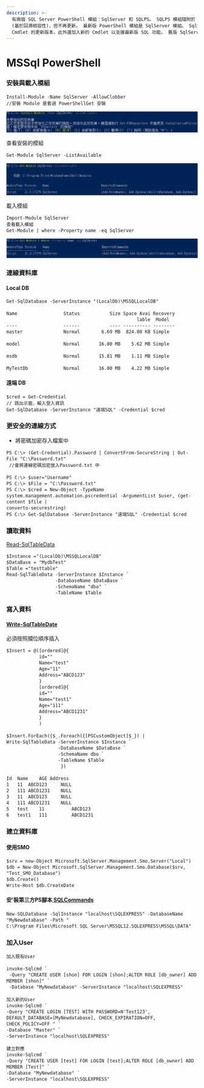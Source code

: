 ```yaml
---
description: >-
  有兩個 SQL Server PowerShell 模組：SqlServer 和 SQLPS。 SQLPS 模組隨附於 SQL Server 安裝
  (基於回溯相容性)，但不再更新。 最新版 PowerShell 模組是 SqlServer 模組。 SqlServer 模組包含 SQLPS 中
  Cmdlet 的更新版本，此外還加入新的 Cmdlet 以支援最新版 SQL 功能。 舊版 SqlServ
---
```


# MSSql PowerShell

### 安裝與載入模組

```text
Install-Module -Name SqlServer -AllowClobber
//安裝 Module 是套過 PowerShellGet 安裝
```

![](.gitbook/assets/tu-pian%20%283%29.png)

查看安裝的模組

```text
Get-Module SqlServer -ListAvailable
```

![](.gitbook/assets/tu-pian%20%284%29.png)

載入模組

```text
Import-Module SqlServer
查看載入模組
Get-Module | where -Property name -eq SqlServer
```

![](.gitbook/assets/tu-pian%20%281%29.png)

### 連線資料庫

#### Local DB

```text
Get-SqlDatabase -ServerInstance "(LocalDb)\MSSQLLocalDB"

Name                 Status           Size Space Avai Recovery 
                                                lable  Model   
----                 ------           ---- ---------- -------- 
master               Normal        6.69 MB  824.00 KB Simple   
                                                               
model                Normal       16.00 MB    5.62 MB Simple   
                                                               
msdb                 Normal       15.81 MB    1.11 MB Simple   
                                                               
MyTestDb             Normal       16.00 MB    4.22 MB Simple  
```

#### 遠端 DB

```text
$cred = Get-Credential
// 跳出示窗，輸入登入資訊
Get-SqlDatabase -ServerInstance "遠端SQL" -Credential $cred
```

### 更安全的連線方式

* 將密碼加密存入檔案中

```text
PS C:\> (Get-Credential).Password | ConvertFrom-SecureString | Out-File "C:\Password.txt"
 //會將連線密碼加密放入Password.txt 中
 
PS C:\> $user="Username"
PS C:\> $File = "C:\Password.txt"
PS C:\> $cred = New-Object -TypeName system.management.automation.pscredential -ArgumentList $user, (get-content $file |
converto-securestring)
PS C:\> Get-SqlDatabase -ServerInstance "遠端SQL" -Credential $cred
```

### 讀取資料

[Read-SqlTableData](https://docs.microsoft.com/zh-tw/powershell/module/sqlserver/Read-SqlTableData?view=sqlserver-ps)

```text
$Instance ="(LocalDb)\MSSQLLocalDB"
$DataBase = "MydbTest"
$Table ="testtable"
Read-SqlTableData -ServerInstance $Instance `
                  -DatabaseName $DataBase `
                  -SchemaName "dbo" `
                  -TableName $Table
```

### 寫入資料

#### [Write-SqlTableDate](https://docs.microsoft.com/zh-tw/powershell/module/sqlserver/write-sqltabledata?view=sqlserver-ps)

必須按照攔位順序插入

```text
$Insert = @([ordered]@{
            id=""
            Name="test"
            Age="11"
            Address="ABCD123"
            }
            [ordered]@{
            id=""
            Name="test1"
            Age="111"
            Address="ABCD1231"
            }
            )              
               
$Insert.ForEach({$_.Foreach({[PSCustomObject]$_}) | 
Write-SqlTableData -ServerInstance $Instance `
                   -DatabaseName $DataBase `
                   -SchemaName dbo `
                   -TableName $Table
                    })

Id	Name	AGE	Address
1	11	ABCD123   	NULL
2	111	ABCD1231  	NULL
3	11	ABCD123   	NULL
4	111	ABCD1231  	NULL
5	test	11        	ABCD123   
6	test1	111       	ABCD1231  
```

### 建立資料庫

#### 使用SMO

```text
$srv = new-Object Microsoft.SqlServer.Management.Smo.Server("Local")
$db = New-Object Microsoft.SqlServer.Management.Smo.Database($srv, "Test_SMO_Database")
$db.Create()
Write-Host $db.CreateDate
```

#### 安'裝第三方PS腳本[ SQLCommands](https://www.powershellgallery.com/packages/SQLCommands/0.0.4)

```text
New-SQLDatabase -SqlInstance "localhost\SQLEXPRESS" -DatabaseName "MyNewdatabase" -Path "
C:\Program Files\Microsoft SQL Server\MSSQL12.SQLEXPRESS\MSSQL\DATA"
```

### 加入User

```text
加入既有User

invoke-Sqlcmd `
 -Query "CREATE USER [shon] FOR LOGIN [shon];ALTER ROLE [db_owner] ADD MEMBER [shon]" `
 -Database "MyNewdatabase" -ServerInstance "localhost\SQLEXPRESS"

加入新的User
invoke-Sqlcmd `
-Query "CREATE LOGIN [TEST] WITH PASSWORD=N'Test123', DEFAULT_DATABASE=[MyNewdatabase], CHECK_EXPIRATION=OFF, CHECK_POLICY=OFF " `
-Database "Master" `
-ServerInstance "localhost\SQLEXPRESS"

建立對應
invoke-Sqlcmd `
-Query "CREATE USER [test] FOR LOGIN [test];ALTER ROLE [db_owner] ADD MEMBER [Test]" `
-Database "MyNewdatabase" `
-ServerInstance "localhost\SQLEXPRESS"

```

```text

```

